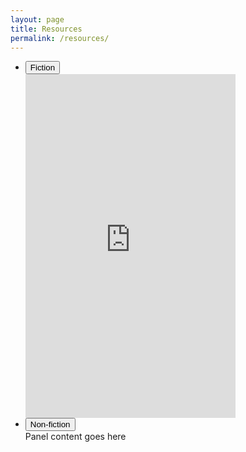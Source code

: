 ```yaml
---
layout: page
title: Resources
permalink: /resources/
---
```


<ul class="accordion">
<script src="_assets/accordion.js"></script>
<li>
<button class="accordion-control">Fiction</button>
<div class="accordion-panel">
<iframe type="text/html" width="336" height="550" frameborder="0" allowfullscreen style="max-width:100%" src="https://read.amazon.com/kp/card?asin=B07H29P76R&preview=inline&linkCode=kpe&ref_=cm_sw_r_kb_dp_EV21YKANP3PG5GJKRYWX" ></iframe>
</div>
</li>
<li>
<button class="accordion-control">Non-fiction</button>
<div class="accordion-panel">Panel content goes here</div>
</li>
</ul> 

